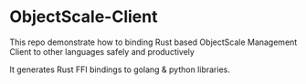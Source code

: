 # ObjectScale-Client

This repo demonstrate how to binding Rust based ObjectScale Management Client to other languages safely and productively

It generates Rust FFI bindings to golang & python libraries.
